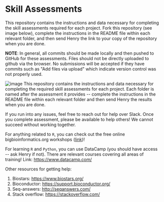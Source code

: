 # Skill Assessments

This repository contains the instructions and data necessary for completing the skill assessments required for each project. Fork this repository (see image below), complete the instructions in the README file within each relevant folder, and then send Henry the link to your copy of the repository when you are done. 

**NOTE**: In general, all commits should be made locally and then pushed to GitHub for these assessments. Files should not be directly uploaded to github via the browser. No submissions will be accepted if they have commits such as "Add files via upload" which indicate version control was not properly used. 

![image](https://user-images.githubusercontent.com/44813811/113608855-af529480-9610-11eb-99d1-fe9279ebc7bb.png)
This repository contains the instructions and data necessary for completing the required skill assessments for each project. Each folder is named after the assessment it provides -- complete the instructions in the README file within each relevant folder and then send Henry the results when you are done. 

If you run into any issues, feel free to reach out for help over Slack. Once you complete assessment, please be available to help others! We cannot succeed without working together. 

For anything related to `R`, you can check out the free online bigbioinformatics.org workshops ([link](https://www.bigbioinformatics.org/workshops))!

For learning `R` and `Python`, you can use DataCamp (you should have access -- ask Henry if not). There are relevant courses covering all areas of training! Link: https://www.datacamp.com/

Other resources for getting help:

1. Biostars: https://www.biostars.org/
2. Bioconductor: https://support.bioconductor.org/
3. Seq-answers: http://seqanswers.com/
4. Stack overflow: https://stackoverflow.com/

